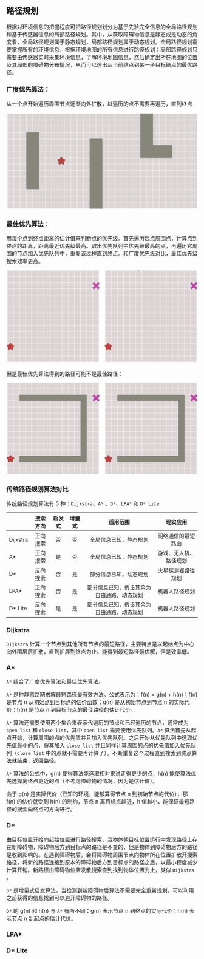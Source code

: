 ## 路径规划

根据对环境信息的把握程度可把路径规划划分为基于先验完全信息的全局路径规划和基于传感器信息的局部路径规划。其中，从获取障碍物信息是静态或是动态的角度看，全局路径规划属于静态规划，局部路径规划属于动态规划。全局路径规划需要掌握所有的环境信息，根据环境地图的所有信息进行路径规划；局部路径规划只需要由传感器实时采集环境信息，了解环境地图信息，然后确定出所在地图的位置及其局部的障碍物分布情况，从而可以选出从当前结点到某一子目标结点的最优路径。



### 广度优先算法：

从一个点开始遍历周围节点逐渐向外扩散，以遍历的点不需要再遍历，直到终点

![](广度优先算法.gif)



### 最佳优先算法：

用每个点到终点距离的估计值来判断点的优先级。首先遍历起点周围点，计算点到终点的距离，距离最近优先级最高。取出优先队列中优先级最高的点，再遍历它周围的节点加入优先队列中，重复该过程直到终点。和广度优先级对比，最佳优先级搜索效率更高。

![](最佳优先算法.gif)

但是最佳优先算法得到的路径可能不是最佳路径：

![](最佳优先算法的缺点.gif)



### 传统路径规划算法对比

传统路径规划算法有 5 种：`Dijkstra`、`A*` 、`D*`、`LPA*` 和 `D* Lite`

|          | 搜索方向 | 启发式 | 增量式 |                  适用范围                  |        现实应用        |
| :------- | :------: | :----: | :----: | :----------------------------------------: | :--------------------: |
| Dijkstra | 正向搜索 |   否   |   否   |           全局信息已知，静态规划           |   网络通信的最短路由   |
| A*       | 正向搜索 |   是   |   否   |           全局信息已知，静态规划           | 游戏、无人机、路径规划 |
| D*       | 反向搜索 |   否   |   是   |           部分信息已知，动态规划           |   火星探测器路径规划   |
| LPA*     | 正向搜索 |   否   |   是   | 部分信息已知，假设其余为自由通路，动态规划 |     机器人路径规划     |
| D* Lite  | 反向搜索 |   是   |   是   | 部分信息已知，假设其余为自由通路，动态规划 |     机器人路径规划     |



### Dijkstra

`Dijkstra` 计算一个节点到其他所有节点的最短路径，主要特点是以起始点为中心向外围层层扩散，直到扩展到终点为止。能得到最短路径最优解，但是效率低。





### A*

`A*` 结合了广度优先算法和最佳优先算法。

`A*` 是种静态路网求解最短路径最有效方法。公式表示为：f(n) = g(n) + h(n)；f(n) 是节点 n 从初始点到目标点的估价函数；g(n) 是从初始节点到节点 n 的实际代价；h(n) 是节点 n 到目标节点的最佳路径的估计代价。

`A*` 算法还需要使用两个集合来表示代遍历的节点和已经遍历的节点，通常成为 `open list` 和 `close list`，其中 `open list` 需要使用优先队列。`A*` 算法首先从起点开始，计算周围的点的优先值并且加入优先队列。之后开始从优先队列中选取优先值最小的点，将其加入 `close list` 并且同样计算周围的点的优先值加入优先队列（`close list` 中的点就不需要再计算了）。不断重复这个过程直到搜索到终点算法就结束，返回路径。

`A*` 算法的公式中，g(n) 使得算法能选取相对来说走得更少的点，h(n) 能使算法优先选择离终点更近的点（不考虑障碍物的情况，因为是估计值）。

由于 g(n) 是实际代价（已知的环境，能够算得节点 n 到初始节点的代价），那 f(n) 的估价就受到 h(n) 的制约，节点 n 离目标点越近，h 值越小，能保证最短路径的搜索向终点的方向进行。



### D*

由目标位置开始向起始位置进行路径搜索，当物体朝目标位置运行中发现路径上存在新障碍物，障碍物后方到目标点的路径是不变的，但是物体到障碍物后方的路径是收到影响的。在遇到障碍物后，会将障碍物周围节点向物体所在位置扩散开搜索路径，将新的路径连接到原本的障碍物后方到目标点的路径之后，以最小程度减少计算开销。新路径由障碍物位置发散搜索直到找到物体位置为止，类似 `Dijkstra` 。

`D*` 是增量式启发算法，当检测到新障碍物后算法不需要完全重新规划，可以利用之前获得的信息找到可以避开障碍物的路径。

`D*` 的 g(n) 和 h(n) 与 `A*` 有所不同：g(n) 表示节点 n 到终点的实际代价；h(n) 表示节点 n 到起点的估计代价。



### LPA*



### D* Lite





